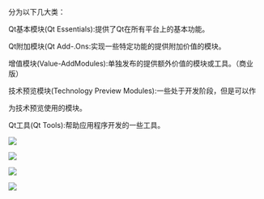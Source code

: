 分为以下几大类：

Qt基本模块(Qt Essentials):提供了Qt在所有平台上的基本功能。

Qt附加模块(Qt Add-.Ons:实现一些特定功能的提供附加价值的模块。

增值模块(Value-AddModules):单独发布的提供额外价值的模块或工具。（商业版）

技术预览模块(Technology Preview Modules):一些处于开发阶段，但是可以作

为技术预览使用的模块。

Qt工具(Qt Tools):帮助应用程序开发的一些工具。

![](https://gitee.com/hxc8/images2/raw/master/img/202407172216834.jpg)

![](https://gitee.com/hxc8/images2/raw/master/img/202407172216417.jpg)

![](https://gitee.com/hxc8/images2/raw/master/img/202407172216316.jpg)

![](https://gitee.com/hxc8/images2/raw/master/img/202407172216757.jpg)
